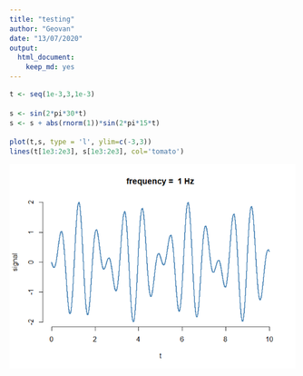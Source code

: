 ```yaml
---
title: "testing"
author: "Geovan"
date: "13/07/2020"
output: 
  html_document: 
    keep_md: yes
---
```



```r
t <- seq(1e-3,3,1e-3)

s <- sin(2*pi*30*t)
s <- s + abs(rnorm(1))*sin(2*pi*15*t)

plot(t,s, type = 'l', ylim=c(-3,3))
lines(t[1e3:2e3], s[1e3:2e3], col='tomato')
```

![](test_files/figure-html/unnamed-chunk-1-1.png)<!-- -->

